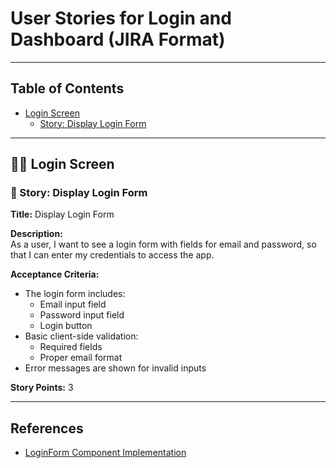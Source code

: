 # User Stories for Login and Dashboard (JIRA Format)

---

## Table of Contents

- [Login Screen](#login-screen)
  - [Story: Display Login Form](#story-display-login-form)

---

## 🧑‍💻 Login Screen

### 📝 Story: Display Login Form

**Title:** Display Login Form

**Description:**  
As a user, I want to see a login form with fields for email and password, so that I can enter my credentials to access the app.

**Acceptance Criteria:**

- The login form includes:
  - Email input field
  - Password input field
  - Login button
- Basic client-side validation:
  - Required fields
  - Proper email format
- Error messages are shown for invalid inputs

**Story Points:** 3

---

## References

- [LoginForm Component Implementation](./src/components/LoginForm.tsx)